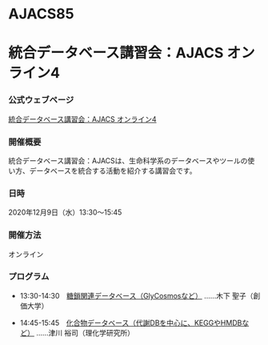 # AJACS85
# 統合データベース講習会：AJACS オンライン4

### 公式ウェブページ
[統合データベース講習会：AJACS オンライン4](https://biosciencedbc.jp/event/ajacs/ajacs85.html)  

### 開催概要
統合データベース講習会：AJACSは、生命科学系のデータベースやツールの使い方、データベースを統合する活動を紹介する講習会です。

### 日時
2020年12月9日（水）13:30～15:45

### 開催方法
オンライン

### プログラム
- 13:30-14:30　[糖鎖関連データベース（GlyCosmosなど）](01_kinoshita)
……木下 聖子（創価大学）

- 14:45-15:45　[化合物データベース（代謝DBを中心に、KEGGやHMDBなど）](02_tsugawa)
……津川 裕司（理化学研究所）
